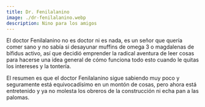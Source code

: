 ```yaml
---
title: Dr. Fenilalanino
image: ./dr-fenilalanino.webp
description: Nino para los amigos
---
```


El doctor Fenilalanino no es doctor ni es nada, es un señor que quería comer sano y no sabía si desayunar muffins de omega 3 o magdalenas de bífidus activo, así que decidió emprender la radical aventura de leer cosas para hacerse una idea general de cómo funciona todo esto cuando le quitas los intereses y la tontería.

El resumen es que el doctor Fenilalanino sigue sabiendo muy poco y seguramente está equivocadísimo en un montón de cosas, pero ahora está entretenido y ya no molesta los obreros de la construcción ni echa pan a las palomas.
